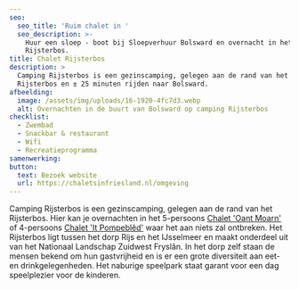 ```yaml
---
seo:
  seo_title: 'Ruim chalet in '
  seo_description: >-
    Huur een sloep - boot bij Sloepverhuur Bolsward en overnacht in het
    Rijsterbos.
title: Chalet Rijsterbos
description: >
  Camping Rijsterbos is een gezinscamping, gelegen aan de rand van het
  Rijsterbos en ± 25 minuten rijden naar Bolsward.
afbeelding:
  image: /assets/img/uploads/16-1920-4fc7d3.webp
  alt: Overnachten in de buurt van Bolsward op camping Rijsterbos
checklist:
  - Zwembad
  - Snackbar & restaurant
  - Wifi
  - Recreatieprogramma
samenwerking:
button:
  text: Bezoek website
  url: https://chaletsinfriesland.nl/omgeving
---
```


Camping Rijsterbos is een gezinscamping, gelegen aan de rand van het Rijsterbos. Hier kan je overnachten in het 5-persoons&nbsp;<a target="_blank" rel="noopener" href="https://chaletsinfriesland.nl/chalets/oantmoarn">Chalet 'Oant Moarn'</a> of 4-persoons <a target="_blank" rel="noopener" href="https://chaletsinfriesland.nl/chalets/itpompebled">Chalet 'It Pompebl&ecirc;d'</a>&nbsp;waar het aan niets zal ontbreken. Het Rijsterbos ligt tussen het dorp Rijs en het IJsselmeer en maakt onderdeel uit van het Nationaal Landschap Zuidwest Frysl&acirc;n. In het dorp zelf staan de mensen bekend om hun gastvrijheid en is er een grote diversiteit aan eet- en drinkgelegenheden. Het naburige speelpark staat garant voor een dag speelplezier voor de kinderen.
